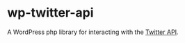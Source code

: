 # wp-twitter-api
A WordPress php library for interacting with the [Twitter API](https://dev.twitter.com/overview/documentation).
